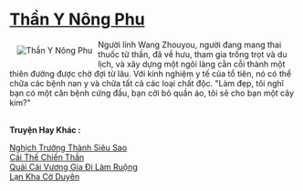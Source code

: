 <a href="https://truyentiki.com/than-y-nong-phu.33554/" title="Thần Y Nông Phu"><h1>Thần Y Nông Phu</h1></a><div style="display:table"><img align="right" style="float: left; padding: 10px;" src="https://truyentiki.com/a/img/str/src/33554.jpg" alt="Thần Y Nông Phu">Người lính Wang Zhouyou, người đang mang thai thuốc tử thần, đã về hưu, tham gia trồng trọt và du lịch, và xây dựng một ngôi làng cằn cỗi thành một thiên đường được chờ đợi từ lâu. Với kinh nghiệm y tế của tổ tiên, nó có thể chữa các bệnh nan y và chữa tất cả các loại chất độc. "Làm đẹp, tôi nghĩ bạn có một căn bệnh cứng đầu, bạn cởi bỏ quần áo, tôi sẽ cho bạn một cây kim?"</div><p><br><b>Truyện Hay Khác :</b></p><a href="https://truyentiki.com/nghich-truong-thanh-sieu-sao.33553/" alt="Nghịch Trưởng Thành Siêu Sao">Nghịch Trưởng Thành Siêu Sao</a><br/><a href="https://github.com/nownovels/top500/tree/master/truyenhay/33725/" alt="Cái Thế Chiến Thần">Cái Thế Chiến Thần</a><br/><a href="https://github.com/nownovels/top500/tree/master/truyenhay/33880/" alt="Quải Cái Vương Gia Đi Làm Ruộng">Quải Cái Vương Gia Đi Làm Ruộng</a><br/><a href="https://github.com/nownovels/top500/tree/master/truyenhay/33841/" alt="Lạn Kha Cờ Duyên">Lạn Kha Cờ Duyên</a><br/>